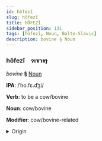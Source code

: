 ```yaml
---
id: hôfezî
slug: hôfezî
title: HÔFEZÎ
sidebar_position: 131
tags: [hôfezî, Noun, Balto-Slavic]
description: bovine § Noun
---
```


### hôfezî&emsp;<span kind="abugida">ɂıɤɿⱴɟ</span>

*bovine* **§** [Noun](../../tags/Noun)

**IPA**: /ˈho.fɛ.d͡ʒi/

**Verb**: to be a cow/bovine

**Noun**: cow/bovine

**Modifier**: cow/bovine-related

<details>
    <summary>Origin</summary>
    Slovak hovädzí /ˈɦɔvɛd͡ziː/<br/>
    <em>Balto-Slavic Language Family</em>
</details>